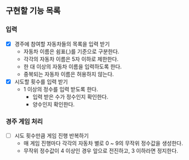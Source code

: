 ## 구현할 기능 목록
### 입력
- [x] 경주에 참여할 자동차들의 목록을 입력 받기
  - 자동차 이름은 쉼표(,)를 기준으로 구분한다.
  - 각각의 자동차 이름은 5자 이하로 제한한다.
  - 한 대 이상의 자동차 이름을 입력하도록 한다.
  - 중복되는 자동차 이름은 허용하지 않는다.
- [x] 시도할 횟수를 입력 받기
  - 1 이상의 정수를 입력 받도록 한다.
    - 입력 받은 수가 정수인지 확인한다.
    - 양수인지 확인한다.
### 경주 게임 처리
- [ ] 시도 횟수만큼 게임 진행 반복하기
  - 매 게임 진행마다 각각의 자동차 별로 0 ~ 9의 무작위 정수값을 생성한다.
  - 무작위 정수값이 4 이상인 경우 앞으로 전진하고, 3 이하라면 정지한다.